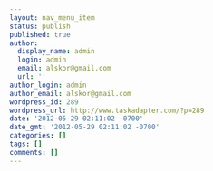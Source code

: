 ```yaml
---
layout: nav_menu_item
status: publish
published: true
author:
  display_name: admin
  login: admin
  email: alskor@gmail.com
  url: ''
author_login: admin
author_email: alskor@gmail.com
wordpress_id: 289
wordpress_url: http://www.taskadapter.com/?p=289
date: '2012-05-29 02:11:02 -0700'
date_gmt: '2012-05-29 02:11:02 -0700'
categories: []
tags: []
comments: []
---
```


